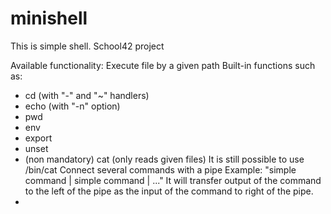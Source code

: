 # minishell
This is simple shell. School42 project

Available functionality:
Execute file by a given path
Built-in functions such as:
 - cd (with "-" and "~" handlers)
 - echo (with "-n" option)
 - pwd
 - env
 - export
 - unset
 - (non mandatory) cat (only reads given files)
 It is still possible to use /bin/cat
Connect several commands with a pipe
 Example: "simple command | simple command | ..."
It will transfer output of the command to the left of the pipe
as the input of the command to right of the pipe.
 - 
